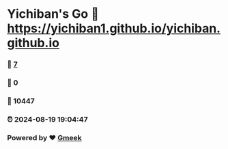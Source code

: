 # Yichiban's Go :link: https://yichiban1.github.io/yichiban.github.io 
### :page_facing_up: [7](https://yichiban1.github.io/yichiban.github.io/tag.html) 
### :speech_balloon: 0 
### :hibiscus: 10447 
### :alarm_clock: 2024-08-19 19:04:47 
### Powered by :heart: [Gmeek](https://github.com/Meekdai/Gmeek)
